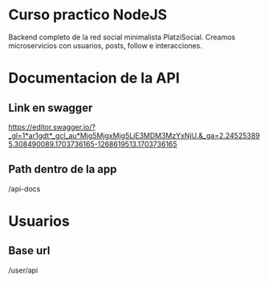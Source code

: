 # Curso practico NodeJS
Backend completo de la red social minimalista PlatziSocial. Creamos microservicios con usuarios, posts, follow e interacciones.

# Documentacion de la API
## Link en swagger
https://editor.swagger.io/?_gl=1*ar1gdt*_gcl_au*Mjg5MjgxMjg5LjE3MDM3MzYxNjU.&_ga=2.245253895.308490089.1703736165-1268619513.1703736165

## Path dentro de la app
/api-docs


# Usuarios
## Base url
/user/api